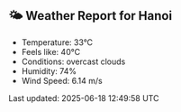 <!-- WEATHER-START -->
## 🌤 Weather Report for Hanoi

- Temperature: 33°C
- Feels like: 40°C
- Conditions: overcast clouds
- Humidity: 74%
- Wind Speed: 6.14 m/s

Last updated: 2025-06-18 12:49:58 UTC
<!-- WEATHER-END -->
